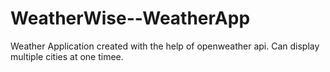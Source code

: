 # WeatherWise--WeatherApp

Weather Application created with the help of openweather api.
Can display multiple cities at one timee.
